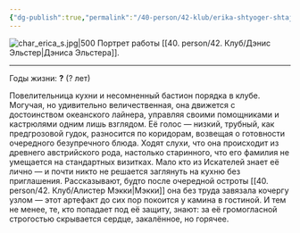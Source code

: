 ```yaml
---
{"dg-publish":true,"permalink":"/40-person/42-klub/erika-shtyoger-shtajner-fon-shtajnshtetten/","tags":["личность/клуб"]}
---
```



![char_erica_s.jpg|500](/img/user/90.%20files/char_erica_s.jpg)
Портрет работы [[40. person/42. Клуб/Дэнис Эльстер\|Дэниса Эльстера]].
***

Годы жизни: **?** (? лет)

Повелительница кухни и несомненный бастион порядка в клубе. Могучая, но удивительно величественная, она движется с достоинством океанского лайнера, управляя своими помощниками и кастрюлями одним лишь взглядом. Её голос — низкий, трубный, как предгрозовой гудок, разносится по коридорам, возвещая о готовности очередного безупречного блюда. Ходят слухи, что она происходит из древнего австрийского рода, настолько старинного, что его фамилия не умещается на стандартных визитках. 
Мало кто из Искателей знает её лично — и почти никто не решается заглянуть на кухню без приглашения. Рассказывают, будто после очередной остроты [[40. person/42. Клуб/Алистер Мэкки\|Мэкки]] она без труда завязала кочергу узлом — этот артефакт до сих пор покоится у камина в гостиной.  И тем не менее, те, кто попадает под её защиту, знают: за её громогласной строгостью скрывается сердце, закалённое, но горячее. 
